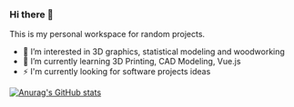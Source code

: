 ### Hi there 👋

This is my personal workspace for random projects.

- 🔭 I’m interested in 3D graphics, statistical modeling and woodworking
- 🌱 I’m currently learning 3D Printing, CAD Modeling, Vue.js
- ⚡ I'm currently looking for software projects ideas

[![Anurag's GitHub stats](https://github-readme-stats.vercel.app/api?username=ngynkvn)](https://github.com/anuraghazra/github-readme-stats)


<!--
**ngynkvn/ngynkvn** is a ✨ _special_ ✨ repository because its `README.md` (this file) appears on your GitHub profile.

Here are some ideas to get you started:

- 🔭 I’m currently working on ...
- 🌱 I’m currently learning ...
- 👯 I’m looking to collaborate on ...
- 🤔 I’m looking for help with ...
- 💬 Ask me about ...
- 📫 How to reach me: ...
- 😄 Pronouns: ...
- ⚡ Fun fact: ...
-->
